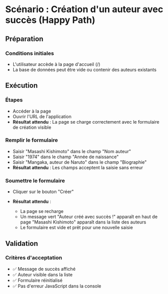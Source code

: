 # Scénario : Création d'un auteur avec succès (Happy Path)
## Préparation
### Conditions initiales

- L'utilisateur accède à la page d'accueil (/)
- La base de données peut être vide ou contenir des auteurs existants

## Exécution
### Étapes

- Accéder à la page
- Ouvrir l'URL de l'application
- **Résultat attendu** : La page se charge correctement avec le formulaire de création visible

### Remplir le formulaire

- Saisir "Masashi Kishimoto" dans le champ "Nom auteur"
- Saisir "1974" dans le champ "Année de naissance"
- Saisir "Mangaka, auteur de Naruto" dans le champ "Biographie"
- **Résultat attendu** : Les champs acceptent la saisie sans erreur

### Soumettre le formulaire

- Cliquer sur le bouton "Créer"
- **Résultat attendu** :

  - La page se recharge
  - Un message vert "Auteur créé avec succès !" apparaît en haut de page
"Masashi Kishimoto" apparaît dans la liste des auteurs
  - Le formulaire est vide et prêt pour une nouvelle saisie

## Validation
### Critères d'acceptation

- ✅ Message de succès affiché
- ✅ Auteur visible dans la liste
- ✅ Formulaire réinitialisé
- ✅ Pas d'erreur JavaScript dans la console
